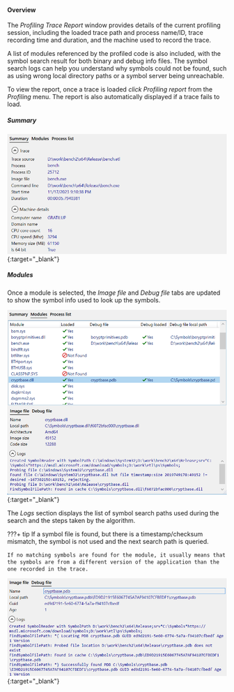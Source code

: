 #### Overview

The *Profiling Trace Report* window provides details of the current profiling session, including the loaded trace path and process name/ID, trace recording time and duration, and the machine used to record the trace.

A list of modules referenced by the profiled code is also included, with the symbol search result for both binary and debug info files. The symbol search logs can help you understand why symbols could not be found, such as using wrong local directory paths or a symbol server being unreachable.

To view the report, once a trace is loaded *click* *Profiling report* from the *Profiling* menu. The report is also automatically displayed if a trace fails to load.  

##### Summary

[![Profiling UI screenshot](img/report-general_931x507.png)](img/report-general_931x507.png){:target="_blank"}

##### Modules

Once a module is selected, the *Image file* and *Debug file* tabs are updated to show the symbol info used to look up the symbols.  

[![Profiling UI screenshot](img/report-modules_969x815.png)](img/report-modules_969x815.png){:target="_blank"}

The *Logs* section displays the list of symbol search paths used during the search and the steps taken by the algorithm.  

???+ tip
    If a symbol file is found, but there is a timestamp/checksum mismatch, the symbol is not used and the next search path is queried.  

    If no matching symbols are found for the module, it usually means that the symbols are from a different version of the application than the one recorded in the trace.  

[![Profiling UI screenshot](img/report-debug_963x428.png)](img/report-debug_963x428.png){:target="_blank"}